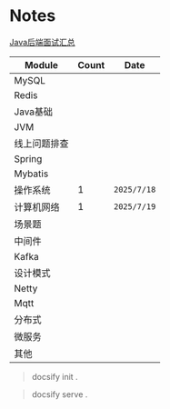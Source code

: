 # Notes

[Java后端面试汇总](./Notes.md)

| Module       | Count | Date        |
| ------------ | ----- | ----------- |
| MySQL        |       |             |
| Redis        |       |             |
| Java基础     |       |             |
| JVM          |       |             |
| 线上问题排查 |       |             |
| Spring       |       |             |
| Mybatis      |       |             |
| 操作系统     | 1     | `2025/7/18` |
| 计算机网络   | 1     | `2025/7/19` |
| 场景题       |       |             |
| 中间件       |       |             |
| Kafka        |       |             |
| 设计模式     |       |             |
| Netty        |       |             |
| Mqtt         |       |             |
| 分布式       |       |             |
| 微服务       |       |             |
| 其他         |       |             |



> docsify init .

> docsify serve .